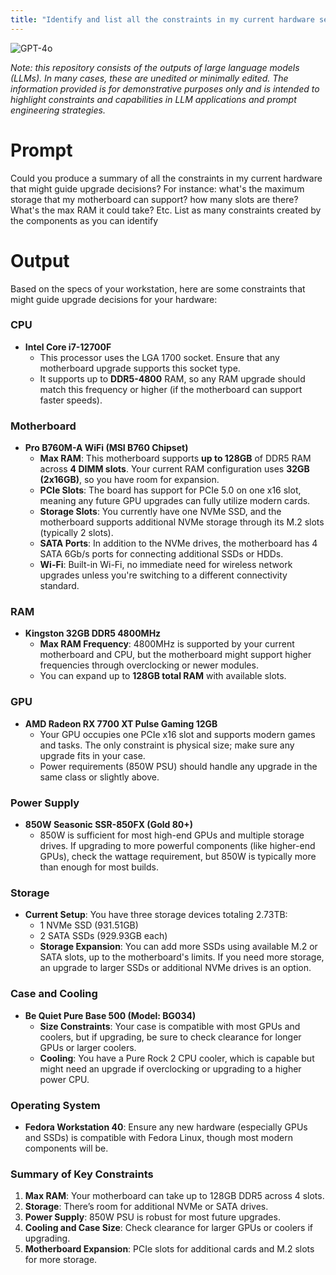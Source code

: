 ```yaml
---
title: "Identify and list all the constraints in my current hardware setup"
---
```

![GPT-4o](https://img.shields.io/badge/GPT--4o-3333FF?style=for-the-badge&logo=openai&logoColor=white)



*Note: this repository consists of the outputs of large language models (LLMs). In many cases, these are unedited or minimally edited. The information provided is for demonstrative purposes only and is intended to highlight constraints and capabilities in LLM applications and prompt engineering strategies.*


# Prompt

Could you produce a summary of all the constraints in my current hardware that might guide upgrade decisions? For instance: what's the maximum storage that my motherboard can support? how many slots are there? What's the max RAM it could take? Etc. List as many constraints created by the components as you can identify

# Output

Based on the specs of your workstation, here are some constraints that might guide upgrade decisions for your hardware:

### CPU
- **Intel Core i7-12700F**
  - This processor uses the LGA 1700 socket. Ensure that any motherboard upgrade supports this socket type.
  - It supports up to **DDR5-4800** RAM, so any RAM upgrade should match this frequency or higher (if the motherboard can support faster speeds).

### Motherboard
- **Pro B760M-A WiFi (MSI B760 Chipset)**
  - **Max RAM**: This motherboard supports **up to 128GB** of DDR5 RAM across **4 DIMM slots**. Your current RAM configuration uses **32GB (2x16GB)**, so you have room for expansion.
  - **PCIe Slots**: The board has support for PCIe 5.0 on one x16 slot, meaning any future GPU upgrades can fully utilize modern cards.
  - **Storage Slots**: You currently have one NVMe SSD, and the motherboard supports additional NVMe storage through its M.2 slots (typically 2 slots).
  - **SATA Ports**: In addition to the NVMe drives, the motherboard has 4 SATA 6Gb/s ports for connecting additional SSDs or HDDs.
  - **Wi-Fi**: Built-in Wi-Fi, no immediate need for wireless network upgrades unless you're switching to a different connectivity standard.

### RAM
- **Kingston 32GB DDR5 4800MHz**
  - **Max RAM Frequency**: 4800MHz is supported by your current motherboard and CPU, but the motherboard might support higher frequencies through overclocking or newer modules.
  - You can expand up to **128GB total RAM** with available slots.

### GPU
- **AMD Radeon RX 7700 XT Pulse Gaming 12GB**
  - Your GPU occupies one PCIe x16 slot and supports modern games and tasks. The only constraint is physical size; make sure any upgrade fits in your case.
  - Power requirements (850W PSU) should handle any upgrade in the same class or slightly above.

### Power Supply
- **850W Seasonic SSR-850FX (Gold 80+)**
  - 850W is sufficient for most high-end GPUs and multiple storage drives. If upgrading to more powerful components (like higher-end GPUs), check the wattage requirement, but 850W is typically more than enough for most builds.

### Storage
- **Current Setup**: You have three storage devices totaling 2.73TB:
  - 1 NVMe SSD (931.51GB)
  - 2 SATA SSDs (929.93GB each)
  - **Storage Expansion**: You can add more SSDs using available M.2 or SATA slots, up to the motherboard's limits. If you need more storage, an upgrade to larger SSDs or additional NVMe drives is an option.

### Case and Cooling
- **Be Quiet Pure Base 500 (Model: BG034)**
  - **Size Constraints**: Your case is compatible with most GPUs and coolers, but if upgrading, be sure to check clearance for longer GPUs or larger coolers.
  - **Cooling**: You have a Pure Rock 2 CPU cooler, which is capable but might need an upgrade if overclocking or upgrading to a higher power CPU.

### Operating System
- **Fedora Workstation 40**: Ensure any new hardware (especially GPUs and SSDs) is compatible with Fedora Linux, though most modern components will be.

### Summary of Key Constraints
1. **Max RAM**: Your motherboard can take up to 128GB DDR5 across 4 slots.
2. **Storage**: There’s room for additional NVMe or SATA drives.
3. **Power Supply**: 850W PSU is robust for most future upgrades.
4. **Cooling and Case Size**: Check clearance for larger GPUs or coolers if upgrading.
5. **Motherboard Expansion**: PCIe slots for additional cards and M.2 slots for more storage.